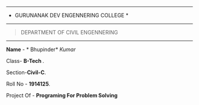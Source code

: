 --------

 * GURUNANAK DEV ENGENNERING COLLEGE *
- - - - - - - - 

> DEPARTMENT OF CIVIL ENGENNERING
- - - - - - - - 

**Name** - * Bhupinder* *Kumar*

Class-  <strong>B-Tech </strong>.

Section-<strong>Civil-C</strong>.

Roll No - <strong>1914125</strong>.

Project Of -  <strong>Programing For Problem Solving</strong>
